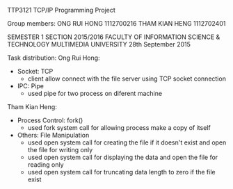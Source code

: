TTP3121 TCP/IP Programming
Project

Group members:
ONG RUI HONG   1112700216
THAM KIAN HENG 1112702401

SEMESTER 1
SECTION 2015/2016
FACULTY OF INFORMATION SCIENCE & TECHNOLOGY
MULTIMEDIA UNIVERSITY
28th September 2015

Task distribution:
Ong Rui Hong:
- Socket: TCP
  - client allow connect with the file server using TCP socket connection
- IPC: Pipe
  - used pipe for two process on diferent machine

Tham Kian Heng:
- Process Control: fork()
  - used fork system call for allowing process make a copy of itself
- Others: File Manipulation
  - used open system call for creating the file if it doesn't exist and open the file for writing only
  - used open system call for displaying the data and open the file for reading only
  - used open system call for truncating data length to zero if the file exist
